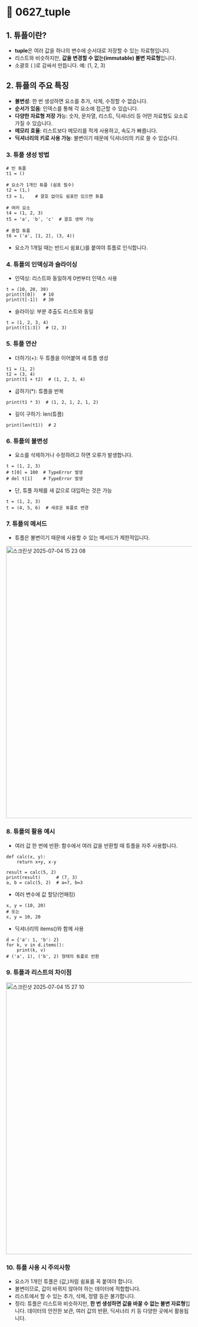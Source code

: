 # 📖 0627_tuple

## 1. 튜플이란?
- **tuple**은 여러 값을 하나의 변수에 순서대로 저장할 수 있는 자료형입니다.
- 리스트와 비슷하지만, **값을 변경할 수 없는(immutable) 불변 자료형**입니다.
- 소괄호 ( )로 감싸서 만듭니다. 예: (1, 2, 3)


## 2. 튜플의 주요 특징
- **불변성**: 한 번 생성하면 요소를 추가, 삭제, 수정할 수 없습니다.
- **순서가 있음**: 인덱스를 통해 각 요소에 접근할 수 있습니다.
- **다양한 자료형 저장 가**능: 숫자, 문자열, 리스트, 딕셔너리 등 어떤 자료형도 요소로 가질 수 있습니다.
- **메모리 효율**: 리스트보다 메모리를 적게 사용하고, 속도가 빠릅니다.
- **딕셔너리의 키로 사용 가능**: 불변이기 때문에 딕셔너리의 키로 쓸 수 있습니다.


### 3. 튜플 생성 방법
```
# 빈 튜플
t1 = ()

# 요소가 1개인 튜플 (쉼표 필수)
t2 = (1,)
t3 = 1,    # 괄호 없이도 쉼표만 있으면 튜플

# 여러 요소
t4 = (1, 2, 3)
t5 = 'a', 'b', 'c'  # 괄호 생략 가능

# 중첩 튜플
t6 = ('a', [1, 2], (3, 4))
```
- 요소가 1개일 때는 반드시 쉼표(,)를 붙여야 튜플로 인식합니다.


### 4. 튜플의 인덱싱과 슬라이싱
- 인덱싱: 리스트와 동일하게 0번부터 인덱스 사용
```
t = (10, 20, 30)
print(t[0])   # 10
print(t[-1])  # 30
```
- 슬라이싱: 부분 추출도 리스트와 동일
```
t = (1, 2, 3, 4)
print(t[1:3])  # (2, 3)
```
### 5. 튜플 연산
- 더하기(+): 두 튜플을 이어붙여 새 튜플 생성
```
t1 = (1, 2)
t2 = (3, 4)
print(t1 + t2)  # (1, 2, 3, 4)
```
- 곱하기(*): 튜플을 반복
```
print(t1 * 3)  # (1, 2, 1, 2, 1, 2)
```
- 길이 구하기: len(튜플)
```
print(len(t1))  # 2
```
### 6. 튜플의 불변성
- 요소를 삭제하거나 수정하려고 하면 오류가 발생합니다.
```
t = (1, 2, 3)
# t[0] = 100  # TypeError 발생
# del t[1]    # TypeError 발생
```
- 단, 튜플 자체를 새 값으로 대입하는 것은 가능
```
t = (1, 2, 3)
t = (4, 5, 6)  # 새로운 튜플로 변경
```

### 7. 튜플의 메서드
- 튜플은 불변이기 때문에 사용할 수 있는 메서드가 제한적입니다.
<img width="737" alt="스크린샷 2025-07-04 15 23 08" src="https://github.com/user-attachments/assets/1a25857a-940a-49c7-8d54-96d5ba64a60e" />


### 8. 튜플의 활용 예시
- 여러 값 한 번에 반환: 함수에서 여러 값을 반환할 때 튜플을 자주 사용합니다.
```
def calc(x, y):
    return x+y, x-y

result = calc(5, 2)
print(result)      # (7, 3)
a, b = calc(5, 2)  # a=7, b=3
```
- 여러 변수에 값 할당(언패킹)
```
x, y = (10, 20)
# 또는
x, y = 10, 20
```
- 딕셔너리의 items()와 함께 사용
```
d = {'a': 1, 'b': 2}
for k, v in d.items():
    print(k, v)
# ('a', 1), ('b', 2) 형태의 튜플로 반환
```

### 9. 튜플과 리스트의 차이점
<img width="737" alt="스크린샷 2025-07-04 15 27 10" src="https://github.com/user-attachments/assets/3bdd7656-be54-4408-b76d-a084e99b67b4" />

### 10. 튜플 사용 시 주의사항
- 요소가 1개인 튜플은 (값,)처럼 쉼표를 꼭 붙여야 합니다.
- 불변이므로, 값이 바뀌지 않아야 하는 데이터에 적합합니다.
- 리스트에서 할 수 있는 추가, 삭제, 정렬 등은 불가합니다.
- 정리: 튜플은 리스트와 비슷하지만, **한 번 생성하면 값을 바꿀 수 없는 불변 자료형**입니다.
데이터의 안전한 보관, 여러 값의 반환, 딕셔너리 키 등 다양한 곳에서 활용됩니다.

